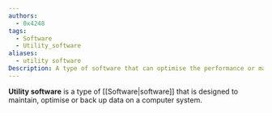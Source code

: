 ```yaml
---
authors:
  - 0x4248
tags:
  - Software
  - Utility_software
aliases:
  - utility software
Description: A type of software that can optimise the performance or maintain a system.
---
```

**Utility software** is a type of [[Software|software]] that is designed to maintain, optimise or back up data on a computer system.